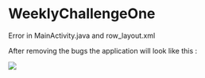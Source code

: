 # WeeklyChallengeOne

Error in MainActivity.java and row_layout.xml

After removing the bugs the application will look like this :


<img src = "https://i.imgur.com/DfIu4Aq.png">
